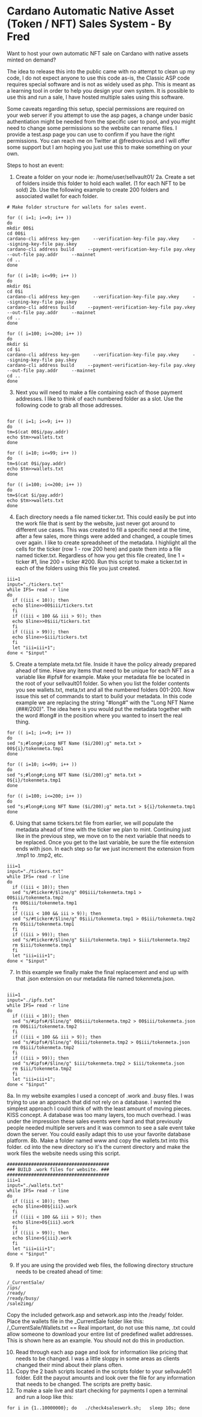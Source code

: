 # Cardano Automatic Native Asset (Token / NFT) Sales System - By Fred

Want to host your own automatic NFT sale on Cardano with native assets minted on demand?

The idea to release this into the public came with no attempt to clean up my code, I do not expect anyone to use this code as-is, the Classic ASP code requires special software and is not as widely used as php. This is meant as a learning tool in order to help you design your own system. It is possible to use this and run a sale, I have hosted multiple sales using this software.

Some caveats regarding this setup, special permissions are required on your web server if you attempt to use the asp pages, a change under basic authentiation might be needed from the specific user to pool, and you might need to change some permissions so the website can rename files. I provide a test.asp page you can use to confirm if you have the right permissions. You can reach me on Twitter at @fredrovicius and I will offer some support but I am hoping you just use this to make something on your own.

Steps to host an event:
1. Create a folder on your node ie: /home/user/sellvault01/
2a. Create a set of folders inside this folder to hold each wallet. (1 for each NFT to be sold)
2b. Use the following example to create 200 folders and associated wallet for each folder.
```
# Make folder structure for wallets for sales event.

for (( i=1; i<=9; i++ ))
do
mkdir 00$i
cd 00$i
cardano-cli address key-gen     --verification-key-file pay.vkey     --signing-key-file pay.skey
cardano-cli address build     --payment-verification-key-file pay.vkey     --out-file pay.addr     --mainnet
cd ..
done

for (( i=10; i<=99; i++ ))
do
mkdir 0$i
cd 0$i
cardano-cli address key-gen     --verification-key-file pay.vkey     --signing-key-file pay.skey
cardano-cli address build     --payment-verification-key-file pay.vkey     --out-file pay.addr     --mainnet
cd ..
done

for (( i=100; i<=200; i++ ))
do
mkdir $i
cd $i
cardano-cli address key-gen     --verification-key-file pay.vkey     --signing-key-file pay.skey
cardano-cli address build     --payment-verification-key-file pay.vkey     --out-file pay.addr     --mainnet
cd ..
done

```

3. Next you will need to make a file containing each of those payment addresses. I like to think of each numbered folder as a slot. Use the following code to grab all those addresses.
```

for (( i=1; i<=9; i++ ))
do
tm=$(cat 00$i/pay.addr)
echo $tm>>wallets.txt
done

for (( i=10; i<=99; i++ ))
do
tm=$(cat 0$i/pay.addr)
echo $tm>>wallets.txt
done

for (( i=100; i<=200; i++ ))
do
tm=$(cat $i/pay.addr)
echo $tm>>wallets.txt
done
```
4. Each directory needs a file named ticker.txt. This could easily be put into the work file that is sent by the website, just never got around to different use cases. This was created to fill a specific need at the time, after a few sales, more things were added and changed, a couple times over again.
I like to create spreadsheet of the metadata. I highlight all the cells for the ticker (row 1 - row 200 here) and paste them into a file named ticker.txt. Regardless of how you get this file created, line 1 = ticker #1, line 200 = ticker #200. Run this script to make a ticker.txt in each of the folders using this file you just created.
```
iii=1
input="./tickers.txt"
while IFS= read -r line
do
  if ((iii < 10)); then 
  echo $line>>00$iii/tickers.txt
  fi
  if ((iii < 100 && iii > 9)); then
  echo $line>>0$iii/tickers.txt
  fi
  if ((iii > 99)); then
  echo $line>>$iii/tickers.txt
  fi
  let "iii=iii+1";
done < "$input"
```
5. Create a template meta.txt file. Inside it have the policy already prepared ahead of time. Have any items that need to be unique for each NFT as a variable like #ipfs# for example. Make your metadata file be located in the root of your sellvault01 folder. So when you list the folder contents you see wallets.txt, meta,txt and all the numbered folders 001-200. Now issue this set of commands to start to build your metadata. In this code example we are replacing the string "#long#" with the "Long NFT Name (###/200)". The idea here is you would put the metadata together with the word #long# in the position where you wanted to insert the real thing.
```
for (( i=1; i<=9; i++ ))
do
sed "s;#long#;Long NFT Name ($i/200);g" meta.txt > 00${i}/tokenmeta.tmp1
done

for (( i=10; i<=99; i++ ))
do
sed "s;#long#;Long NFT Name ($i/200);g" meta.txt > 0${i}/tokenmeta.tmp1
done

for (( i=100; i<=200; i++ ))
do
sed "s;#long#;Long NFT Name ($i/200);g" meta.txt > ${i}/tokenmeta.tmp1
done
```
6. Using that same tickers.txt file from earlier, we will populate the metadata ahead of time with the ticker we plan to mint. Continuing just like in the previous step, we move on to the next variable that needs to be replaced. Once you get to the last variable, be sure the file extension ends with json. In each step so far we just increment the extension from .tmp1 to .tmp2, etc.
```
iii=1
input="./tickers.txt"
while IFS= read -r line
do
  if ((iii < 10)); then 
  sed "s/#ticker#/$line/g" 00$iii/tokenmeta.tmp1 > 00$iii/tokenmeta.tmp2
  rm 00$iii/tokenmeta.tmp1
  fi
  if ((iii < 100 && iii > 9)); then
  sed "s/#ticker#/$line/g" 0$iii/tokenmeta.tmp1 > 0$iii/tokenmeta.tmp2
  rm 0$iii/tokenmeta.tmp1
  fi
  if ((iii > 99)); then
  sed "s/#ticker#/$line/g" $iii/tokenmeta.tmp1 > $iii/tokenmeta.tmp2
  rm $iii/tokenmeta.tmp1
  fi
  let "iii=iii+1";
done < "$input"
```
7. In this example we finally make the final replacement and end up with that .json extension on our metadata file named tokenmeta.json.
```

iii=1
input="./ipfs.txt"
while IFS= read -r line
do
  if ((iii < 10)); then 
  sed "s/#ipfs#/$line/g" 00$iii/tokenmeta.tmp2 > 00$iii/tokenmeta.json
  rm 00$iii/tokenmeta.tmp2
  fi
  if ((iii < 100 && iii > 9)); then
  sed "s/#ipfs#/$line/g" 0$iii/tokenmeta.tmp2 > 0$iii/tokenmeta.json
  rm 0$iii/tokenmeta.tmp2
  fi
  if ((iii > 99)); then
  sed "s/#ipfs#/$line/g" $iii/tokenmeta.tmp2 > $iii/tokenmeta.json
  rm $iii/tokenmeta.tmp2
  fi
  let "iii=iii+1";
done < "$input"
```
8a. In my website examples I used a concept of .work and .busy files. I was trying to use an approach that did not rely on a database. I wanted the simplest approach I could think of with the least amount of moving pieces. KISS concept. A database was too many layers, too much overhead. I was under the impression these sales events were hard and that previously people needed multiple servers and it was common to see a sale event take down the server. You could easily adapt this to use your favorite database platform.
8b. Make a folder named www and copy the wallets.txt into this folder. cd into the new directory so it's the current directory and make the work files the website needs using this script.
```
######################################
### BUILD .work files for website. ###
######################################
iii=1
input="./wallets.txt"
while IFS= read -r line
do
  if ((iii < 10)); then 
  echo $line>00${iii}.work
  fi
  if ((iii < 100 && iii > 9)); then
  echo $line>0${iii}.work
  fi
  if ((iii > 99)); then
  echo $line>${iii}.work
  fi
  let "iii=iii+1";
done < "$input"
```
9. If you are using the provided web files, the following directory structure needs to be created ahead of time:
```
/_CurrentSale/
/ips/
/ready/
/ready/busy/
/sale2img/
```
Copy the included getwork.asp and setwork.asp into the /ready/ folder.
Place the wallets file in the _CurrentSale folder like this: /_CurrentSale/Wallets.txt == Real important, do not use this name, .txt could allow someone to download your entire list of predefined wallet addresses. This is shown here as an example. You should not do this in production.


10. Read through each asp page and look for information like pricing that needs to be changed. I was a little sloppy in some areas as clients changed their mind about their plans often.
11. Copy the 2 bash scripts located in the scripts folder to your sellvaule01 folder. Edit the payout amounts and look over the file for any information that needs to be changed. The scripts are pretty basic.
12. To make a sale live and start checking for payments I open a terminal and run a loop like this:
```
for i in {1..10000000}; do   ./check4saleswork.sh;   sleep 10s; done
```


